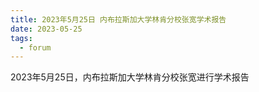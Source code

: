 ```yaml
---
title: 2023年5月25日 内布拉斯加大学林肯分校张宽学术报告
date: 2023-05-25
tags: 
  - forum
---
```


2023年5月25日，内布拉斯加大学林肯分校张宽进行学术报告

<!--more-->

